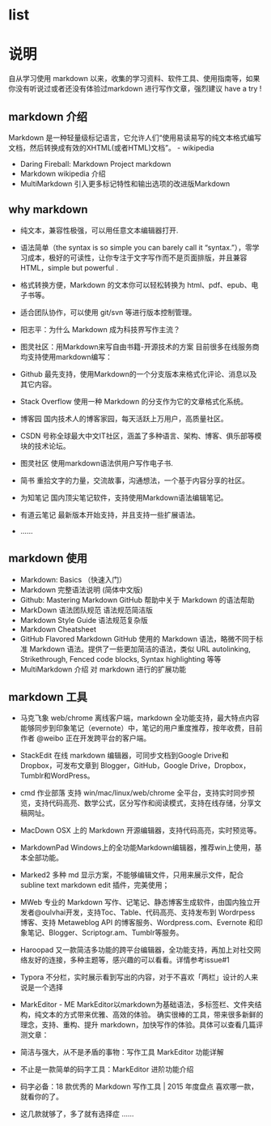 # list
# 说明
自从学习使用 markdown 以来，收集的学习资料、软件工具、使用指南等，如果你没有听说过或者还没有体验过markdown 进行写作文章，强烈建议 have a try !

## markdown 介绍
Markdown 是一种轻量级标记语言，它允许人们“使用易读易写的纯文本格式编写文档，然后转换成有效的XHTML(或者HTML)文档”。 - wikipedia

- Daring Fireball: Markdown Project markdown
- Markdown wikipedia 介绍
- MultiMarkdown 引入更多标记特性和输出选项的改进版Markdown
## why markdown
- 纯文本，兼容性极强，可以用任意文本编辑器打开.
- 语法简单（the syntax is so simple you can barely call it “syntax.”），零学习成本，极好的可读性，让你专注于文字写作而不是页面排版，并且兼容 HTML，simple but powerful .
- 格式转换方便，Markdown 的文本你可以轻松转换为 html、pdf、epub、电子书等。
- 适合团队协作，可以使用 git/svn 等进行版本控制管理。
- 阳志平：为什么 Markdown 成为科技界写作主流？
- 图灵社区：用Markdown来写自由书籍-开源技术的方案
目前很多在线服务商均支持使用markdown编写：

- Github 最先支持，使用Markdown的一个分支版本来格式化评论、消息以及其它内容。
- Stack Overflow 使用一种 Markdown 的分支作为它的文章格式化系统。
- 博客园 国内技术人的博客家园，每天活跃上万用户，高质量社区。
- CSDN 号称全球最大中文IT社区，涵盖了多种语言、架构、博客、俱乐部等模块的技术论坛。
- 图灵社区 使用markdown语法供用户写作电子书.
- 简书 重拾文字的力量，交流故事，沟通想法，一个基于内容分享的社区。
- 为知笔记 国内顶尖笔记软件，支持使用Markdown语法编辑笔记。
- 有道云笔记 最新版本开始支持，并且支持一些扩展语法。
- ……
## markdown 使用
- Markdown: Basics （快速入门）
- Markdown 完整语法说明 (简体中文版)
- Github: Mastering Markdown GitHub 帮助中关于 Markdown 的语法帮助
- MarkDown 语法团队规范 语法规范简洁版
- Markdown Style Guide 语法规范复杂版
- Markdown Cheatsheet
- GitHub Flavored Markdown GitHub 使用的 Markdown 语法，略微不同于标准 Markdown 语法。提供了一些更加简洁的语法，类似 URL autolinking, Strikethrough, Fenced code blocks, Syntax highlighting 等等
- MultiMarkdown 介绍 对 markdown 进行的扩展功能
## markdown 工具
- 马克飞象 web/chrome 离线客户端，markdown 全功能支持，最大特点内容能够同步到印象笔记（evernote）中，笔记的用户重度推荐，按年收费，目前作者 @weibo 正在开发跨平台的客户端。

- StackEdit 在线 markdown 编辑器，可同步文档到Google Drive和 Dropbox，可发布文章到 Blogger，GitHub，Google Drive，Dropbox，Tumblr和WordPress。

- cmd 作业部落 支持 win/mac/linux/web/chrome 全平台，支持实时同步预览，支持代码高亮、数学公式，区分写作和阅读模式，支持在线存储，分享文稿网址。

- MacDown OSX 上的 Markdown 开源编辑器，支持代码高亮，实时预览等。

- MarkdownPad Windows上的全功能Markdown编辑器，推荐win上使用，基本全部功能。

- Marked2 多种 md 显示方案，不能够编辑文件，只用来展示文件，配合 subline text markdown edit 插件，完美使用；

- MWeb 专业的 Markdown 写作、记笔记、静态博客生成软件，由国内独立开发者@oulvhai开发，支持Toc、Table、代码高亮、支持发布到 Wordrpess 博客、支持 Metaweblog API 的博客服务、Wordpress.com、Evernote 和印象笔记、Blogger、Scriptogr.am、Tumblr等服务。

- Haroopad 又一款简洁多功能的跨平台编辑器，全功能支持，再加上对社交网络友好的连接，多种主题等，感兴趣的可以看看。详情参考issue#1

- Typora 不分栏，实时展示看到写出的内容，对于不喜欢「两栏」设计的人来说是一个选择

- MarkEditor - ME MarkEditor以markdown为基础语法，多标签栏、文件夹结构，纯文本的方式带来优雅、高效的体验。 确实很棒的工具，带来很多新鲜的理念，支持、重构、提升 markdown，加快写作的体验。具体可以查看几篇评测文章：

- 简洁与强大，从不是矛盾的事物：写作工具 MarkEditor 功能详解
- 不止是一款简单的码字工具：MarkEditor 进阶功能介绍
- 码字必备：18 款优秀的 Markdown 写作工具 | 2015 年度盘点 喜欢哪一款，就看你的了。

- 这几款就够了，多了就有选择症 ……